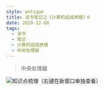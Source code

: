 ```yaml
---
style: antique
title: 读书笔记之《计算机组成原理》6
date: 2020-12-08
tags:
  - 读书
  - 笔记
  - 计算机组成原理
  - 中央处理器
---
```


> 中央处理器

![知识点梳理（右键在新窗口单独查看）](Computer-Organization-6-CPU/key-knowlages.png '=1000px-500px')
